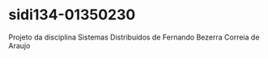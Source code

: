 # sidi134-01350230
Projeto da disciplina Sistemas Distribuídos de Fernando Bezerra Correia de Araujo
